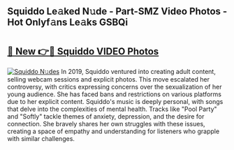 ## Squiddo Le𝚊ked N𝚞de - Part-SMZ Video Photos - Hot Onlyf𝚊ns Le𝚊ks GSBQi

# <h2><a href="http://ab8220.deff.icu/?id=Squiddo">🔗 New 👉🔴 Squiddo VIDEO Photos</a></h2>

[![Squiddo N𝚞des](https://i.imgur.com/rIISA9y.gif)](http://ab8220.deff.icu/?id=Squiddo)
In 2019, Squiddo ventured into creating adult content, selling webcam sessions and explicit photos. This move escalated her controversy, with critics expressing concerns over the sexualization of her young audience. She has faced bans and restrictions on various platforms due to her explicit content. Squiddo's music is deeply personal, with songs that delve into the complexities of mental health. Tracks like "Pool Party" and "Softly" tackle themes of anxiety, depression, and the desire for connection. She bravely shares her own struggles with these issues, creating a space of empathy and understanding for listeners who grapple with similar challenges.
